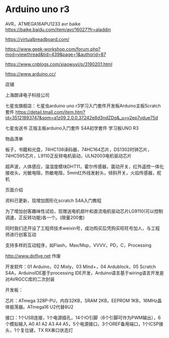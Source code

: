 


# Arduino uno r3

AVR，ATMEGA16APU1233
avr baike https://baike.baidu.com/item/avr/16027?fr=aladdin


https://virtualbreadboard.com/

https://www.geek-workshop.com/forum.php?mod=viewthread&tid=439&page=1&authorid=87

https://www.cnblogs.com/xiaowuyi/p/3190201.html


https://www.arduino.cc/


店铺

上海朗译电子科技公司

七星虫旗舰店：七星虫arduino uno r3学习入门套件开发板Arduino主板Scratch套件 https://detail.tmall.com/item.htm?id=35121893747&spm=a1z09.2.0.0.37242e8d3ndZDq&_u=v2ep7vdue75d

七星虫送书 正版主板arduino入门套件 S4A初学套件 学习板UNO R3

物品清单

板子，书籍和光盘，74HC138译码器，74HC164芯片，DS1302时钟芯片，74HC595芯片，L9110正反转电机驱动，ULN2003电机驱动芯片

超声波，人体感应，温湿度模块DHT11，霍尔传感器，震动开关，红外遥控一体化接收头，光敏电阻，热敏电阻，5mm红外线发射头，倾斜开关，火焰传感器，舵机

页面介绍

资料已更新，现增加图形化scratch S4A入门教程

为了增加创客趣味性试验，现赠送电机扇叶和直流电机驱动芯片LG9110(可以控制调速，正反转功能)各一个。(限量200套) 

同时我们还开设了工程师技术weixin号，成功购买后凭购买旺旺号加人，与工程师进行创客互动

支持多样的互动程序，如Flash，Max/Msp，VVVV，PD，C，Processing

http://www.doflye.net 作废

开发软件：01 Arduino，02 Mixly，03 Mind+，04 Ardublock，05 Scratch S4A，ArduinoIDE基于processing IDE开发，Arduino语言基于wiring语言开发是对AVRGCC库的二次封装

开发板：

芯片：ATmega 328P-PU，内存32KB，SRAM 2KB，EEPROM 1KB，16MHz晶体振荡器。ATmega16 U2代替8U2

接口：1个USB连接，1个电源插孔，14个IO引脚（6个引脚可作为PWM输出），6个模拟输入 A0 A1 A2 A3 A4 A5，5个电源接口，3个OREF备用端口，1个ICSP接头，1个复位键，TX RX串口状态灯




